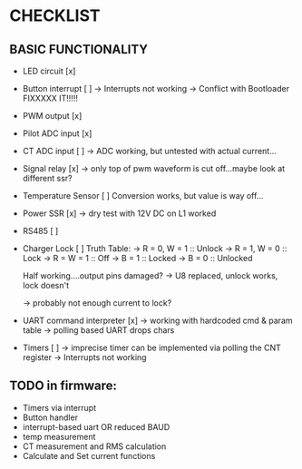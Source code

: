 # CHECKLIST

## BASIC FUNCTIONALITY
- LED circuit [x]
- Button interrupt [ ]
	-> Interrupts not working
	-> Conflict with Bootloader FIXXXXX IT!!!!!
- PWM output [x]
- Pilot ADC input [x]
- CT ADC input [ ]
	-> ADC working, but untested with actual current...
- Signal relay [x]
	-> only top of pwm waveform is cut off...maybe look at different ssr?
- Temperature Sensor [ ]
	Conversion works, but value is way off...
- Power SSR [x]
	-> dry test with 12V DC on L1 worked
- RS485 [ ]
- Charger Lock [ ]
	Truth Table:
	-> R = 0, W = 1 :: Unlock
	-> R = 1, W = 0 :: Lock
	-> R = W = 1 :: Off
	-> B = 1 :: Locked
	-> B = 0 :: Unlocked
	
	Half working....output pins damaged? -> U8 replaced, unlock works, lock doesn't
	
	-> probably not enough current to lock?
- UART command interpreter [x]
	-> working with hardcoded cmd & param table
	-> polling based UART drops chars
- Timers [ ]
	-> imprecise timer can be implemented via polling the CNT register
	-> Interrupts not working

## TODO in firmware:
- Timers via interrupt
- Button handler
- interrupt-based uart OR reduced BAUD
- temp measurement
- CT measurement and RMS calculation
- Calculate and Set current functions
